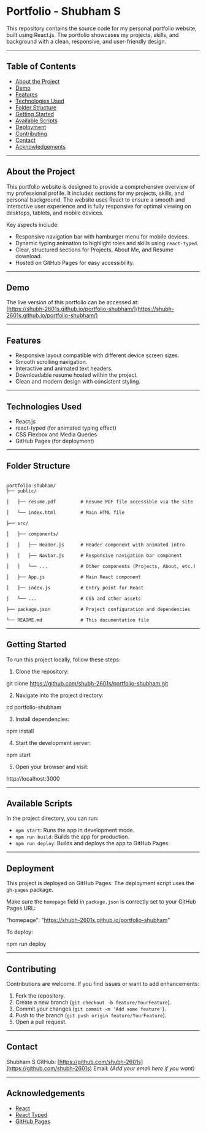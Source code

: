 # Portfolio - Shubham S

This repository contains the source code for my personal portfolio website, built using React.js. The portfolio showcases my projects, skills, and background with a clean, responsive, and user-friendly design.

---

## Table of Contents

- [About the Project](#about-the-project)
- [Demo](#demo)
- [Features](#features)
- [Technologies Used](#technologies-used)
- [Folder Structure](#folder-structure)
- [Getting Started](#getting-started)
- [Available Scripts](#available-scripts)
- [Deployment](#deployment)
- [Contributing](#contributing)
- [Contact](#contact)
- [Acknowledgements](#acknowledgements)

---

## About the Project

This portfolio website is designed to provide a comprehensive overview of my professional profile. It includes sections for my projects, skills, and personal background. The website uses React to ensure a smooth and interactive user experience and is fully responsive for optimal viewing on desktops, tablets, and mobile devices.

Key aspects include:

- Responsive navigation bar with hamburger menu for mobile devices.
- Dynamic typing animation to highlight roles and skills using `react-typed`.
- Clear, structured sections for Projects, About Me, and Resume download.
- Hosted on GitHub Pages for easy accessibility.

---

## Demo

The live version of this portfolio can be accessed at:  
[https://shubh-2601s.github.io/portfolio-shubham/](https://shubh-2601s.github.io/portfolio-shubham/)

---

## Features

- Responsive layout compatible with different device screen sizes.
- Smooth scrolling navigation.
- Interactive and animated text headers.
- Downloadable resume hosted within the project.
- Clean and modern design with consistent styling.

---

## Technologies Used

- React.js
- react-typed (for animated typing effect)
- CSS Flexbox and Media Queries
- GitHub Pages (for deployment)

---

## Folder Structure

```

portfolio-shubham/
├── public/

│   ├── resume.pdf         # Resume PDF file accessible via the site

│   └── index.html         # Main HTML file

├── src/

│   ├── components/

│   │   ├── Header.js      # Header component with animated intro

│   │   ├── Navbar.js      # Responsive navigation bar component

│   │   └── ...            # Other components (Projects, About, etc.)

│   ├── App.js             # Main React component

│   ├── index.js           # Entry point for React

│   └── ...                # CSS and other assets

├── package.json           # Project configuration and dependencies

└── README.md              # This documentation file

````

---

## Getting Started

To run this project locally, follow these steps:

1. Clone the repository:

  git clone https://github.com/shubh-2601s/portfolio-shubham.git


2. Navigate into the project directory:

  cd portfolio-shubham
  

3. Install dependencies:

  npm install

4. Start the development server:

  npm start


5. Open your browser and visit:

  http://localhost:3000

---

## Available Scripts

In the project directory, you can run:

* `npm start`: Runs the app in development mode.
* `npm run build`: Builds the app for production.
* `npm run deploy`: Builds and deploys the app to GitHub Pages.

---

## Deployment

This project is deployed on GitHub Pages. The deployment script uses the `gh-pages` package.

Make sure the `homepage` field in `package.json` is correctly set to your GitHub Pages URL:

"homepage": "https://shubh-2601s.github.io/portfolio-shubham"


To deploy:

npm run deploy


---

## Contributing

Contributions are welcome. If you find issues or want to add enhancements:

1. Fork the repository.
2. Create a new branch (`git checkout -b feature/YourFeature`).
3. Commit your changes (`git commit -m 'Add some feature'`).
4. Push to the branch (`git push origin feature/YourFeature`).
5. Open a pull request.

---

## Contact

Shubham S
GitHub: [https://github.com/shubh-2601s](https://github.com/shubh-2601s)
Email: *(Add your email here if you want)*

---

## Acknowledgements

* [React](https://reactjs.org/)
* [React Typed](https://github.com/ssbeefeater/react-typed)
* [GitHub Pages](https://pages.github.com/)


